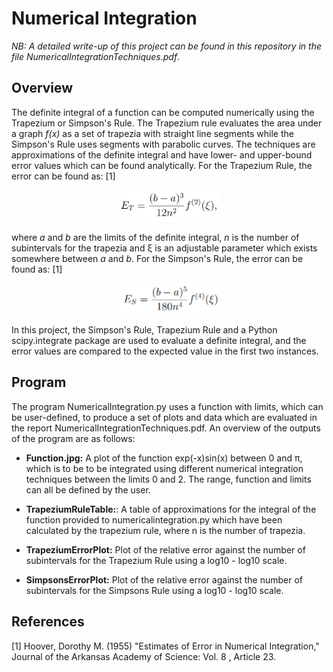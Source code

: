# Numerical Integration
*NB: A detailed write-up of this project can be found in this repository in the file NumericalIntegrationTechniques.pdf*.

## Overview
The definite integral of a function can be computed numerically using the Trapezium or Simpson's Rule. The Trapezium rule evaluates the area under a graph *f(x)* as a set of trapezia with straight line segments while the Simpson's Rule uses segments with parabolic curves. The techniques are approximations of the definite integral and have lower- and upper-bound error values which can be found analytically. For the Trapezium Rule, the error can be found as: [1]
<p align="center">
<img src="https://github.com/zaneali1/ScientificComputing/blob/main/READMEimages/ErrorT.PNG" width="160"/>
</p>

where *a* and *b* are the limits of the definite integral, *n* is the number of subintervals for the trapezia and ξ is an adjustable parameter which exists somewhere between *a* and *b*. For the Simpson's Rule, the error can be found as: [1]
<p align="center">
<img src="https://github.com/zaneali1/ScientificComputing/blob/main/READMEimages/ErrorS.PNG" width="160"/>
</p>

In this project, the Simpson's Rule, Trapezium Rule and a Python scipy.integrate package are used to evaluate a definite integral, and the error values are compared to the expected value in the first two instances. 

## Program
The program NumericalIntegration.py uses a function with limits, which can be user-defined, to produce a set of plots and data which are evaluated in the report NumericalIntegrationTechniques.pdf. An overview of the outputs of the program are as follows:
- **Function.jpg:** A plot of the function exp(-x)sin(x) between 0 and π, which is to be to be integrated using different numerical integration techniques 
between the limits 0 and 2. The range, function and limits can all be defined by the user. 

- **TrapeziumRuleTable:**: A table of approximations for the integral of the function provided to numericalintegration.py which have been calculated by the 
trapezium rule, where n is the number of trapezia. 

- **TrapeziumErrorPlot:** Plot of the relative error against the number of subintervals for the Trapezium Rule using a log10 - log10 scale.

- **SimpsonsErrorPlot:**  Plot of the relative error against the number of subintervals for the Simpsons Rule using a log10 - log10 scale.




## References
[1] Hoover, Dorothy M. (1955) "Estimates of Error in Numerical Integration," Journal of the Arkansas Academy of Science: Vol. 8 , Article
23.

